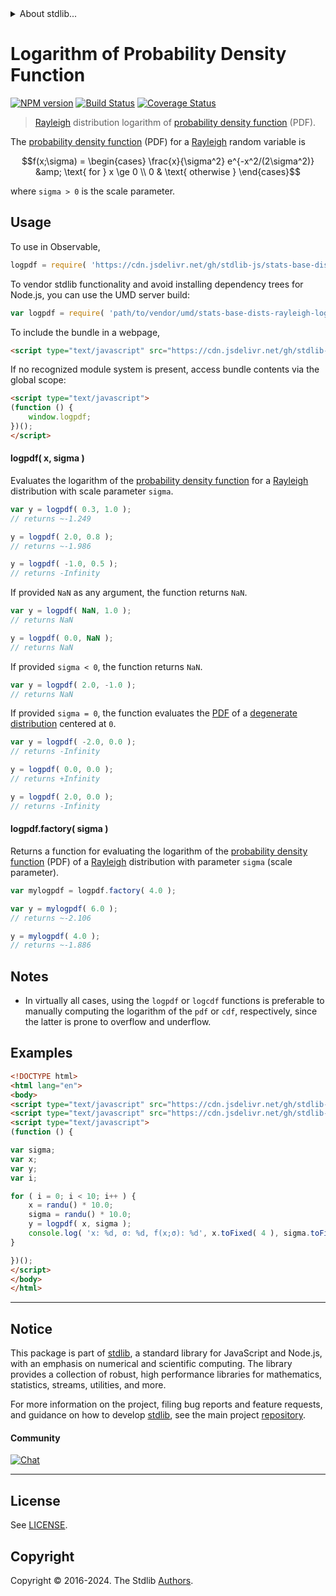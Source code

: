 <!--

@license Apache-2.0

Copyright (c) 2018 The Stdlib Authors.

Licensed under the Apache License, Version 2.0 (the "License");
you may not use this file except in compliance with the License.
You may obtain a copy of the License at

   http://www.apache.org/licenses/LICENSE-2.0

Unless required by applicable law or agreed to in writing, software
distributed under the License is distributed on an "AS IS" BASIS,
WITHOUT WARRANTIES OR CONDITIONS OF ANY KIND, either express or implied.
See the License for the specific language governing permissions and
limitations under the License.

-->


<details>
  <summary>
    About stdlib...
  </summary>
  <p>We believe in a future in which the web is a preferred environment for numerical computation. To help realize this future, we've built stdlib. stdlib is a standard library, with an emphasis on numerical and scientific computation, written in JavaScript (and C) for execution in browsers and in Node.js.</p>
  <p>The library is fully decomposable, being architected in such a way that you can swap out and mix and match APIs and functionality to cater to your exact preferences and use cases.</p>
  <p>When you use stdlib, you can be absolutely certain that you are using the most thorough, rigorous, well-written, studied, documented, tested, measured, and high-quality code out there.</p>
  <p>To join us in bringing numerical computing to the web, get started by checking us out on <a href="https://github.com/stdlib-js/stdlib">GitHub</a>, and please consider <a href="https://opencollective.com/stdlib">financially supporting stdlib</a>. We greatly appreciate your continued support!</p>
</details>

# Logarithm of Probability Density Function

[![NPM version][npm-image]][npm-url] [![Build Status][test-image]][test-url] [![Coverage Status][coverage-image]][coverage-url] <!-- [![dependencies][dependencies-image]][dependencies-url] -->

> [Rayleigh][rayleigh-distribution] distribution logarithm of [probability density function][pdf] (PDF).

<section class="intro">

The [probability density function][pdf] (PDF) for a [Rayleigh][rayleigh-distribution] random variable is

<!-- <equation class="equation" label="eq:rayleigh_pdf" align="center" raw="f(x;\sigma) = \begin{cases} \frac{x}{\sigma^2} e^{-x^2/(2\sigma^2)} &amp; \text{ for } x \ge 0 \\ 0 & \text{ otherwise } \end{cases}" alt="Probability density function (PDF) for a Rayleigh distribution."> -->

```math
f(x;\sigma) = \begin{cases} \frac{x}{\sigma^2} e^{-x^2/(2\sigma^2)} &amp; \text{ for } x \ge 0 \\ 0 & \text{ otherwise } \end{cases}
```

<!-- <div class="equation" align="center" data-raw-text="f(x;\sigma) = \begin{cases} \frac{x}{\sigma^2} e^{-x^2/(2\sigma^2)} &amp;amp; \text{ for } x \ge 0 \\ 0 &amp; \text{ otherwise } \end{cases}" data-equation="eq:rayleigh_pdf">
    <img src="https://cdn.jsdelivr.net/gh/stdlib-js/stdlib@51534079fef45e990850102147e8945fb023d1d0/lib/node_modules/@stdlib/stats/base/dists/rayleigh/logpdf/docs/img/equation_rayleigh_pdf.svg" alt="Probability density function (PDF) for a Rayleigh distribution.">
    <br>
</div> -->

<!-- </equation> -->

where `sigma > 0` is the scale parameter.

</section>

<!-- /.intro -->



<section class="usage">

## Usage

To use in Observable,

```javascript
logpdf = require( 'https://cdn.jsdelivr.net/gh/stdlib-js/stats-base-dists-rayleigh-logpdf@v0.2.2-umd/browser.js' )
```

To vendor stdlib functionality and avoid installing dependency trees for Node.js, you can use the UMD server build:

```javascript
var logpdf = require( 'path/to/vendor/umd/stats-base-dists-rayleigh-logpdf/index.js' )
```

To include the bundle in a webpage,

```html
<script type="text/javascript" src="https://cdn.jsdelivr.net/gh/stdlib-js/stats-base-dists-rayleigh-logpdf@v0.2.2-umd/browser.js"></script>
```

If no recognized module system is present, access bundle contents via the global scope:

```html
<script type="text/javascript">
(function () {
    window.logpdf;
})();
</script>
```

#### logpdf( x, sigma )

Evaluates the logarithm of the [probability density function][pdf] for a [Rayleigh][rayleigh-distribution] distribution with scale parameter `sigma`.

```javascript
var y = logpdf( 0.3, 1.0 );
// returns ~-1.249

y = logpdf( 2.0, 0.8 );
// returns ~-1.986

y = logpdf( -1.0, 0.5 );
// returns -Infinity
```

If provided `NaN` as any argument, the function returns `NaN`.

```javascript
var y = logpdf( NaN, 1.0 );
// returns NaN

y = logpdf( 0.0, NaN );
// returns NaN
```

If provided `sigma < 0`, the function returns `NaN`.

```javascript
var y = logpdf( 2.0, -1.0 );
// returns NaN
```

If provided `sigma = 0`, the function evaluates the [PDF][pdf] of a [degenerate distribution][degenerate-distribution] centered at `0`.

```javascript
var y = logpdf( -2.0, 0.0 );
// returns -Infinity

y = logpdf( 0.0, 0.0 );
// returns +Infinity

y = logpdf( 2.0, 0.0 );
// returns -Infinity
```

#### logpdf.factory( sigma )

Returns a function for evaluating the logarithm of the [probability density function][pdf] (PDF) of a [Rayleigh][rayleigh-distribution] distribution with parameter `sigma` (scale parameter).

```javascript
var mylogpdf = logpdf.factory( 4.0 );

var y = mylogpdf( 6.0 );
// returns ~-2.106

y = mylogpdf( 4.0 );
// returns ~-1.886
```

</section>

<!-- /.usage -->

<section class="notes">

## Notes

-   In virtually all cases, using the `logpdf` or `logcdf` functions is preferable to manually computing the logarithm of the `pdf` or `cdf`, respectively, since the latter is prone to overflow and underflow.

</section>

<!-- /.notes -->

<section class="examples">

## Examples

<!-- eslint no-undef: "error" -->

```html
<!DOCTYPE html>
<html lang="en">
<body>
<script type="text/javascript" src="https://cdn.jsdelivr.net/gh/stdlib-js/random-base-randu@umd/browser.js"></script>
<script type="text/javascript" src="https://cdn.jsdelivr.net/gh/stdlib-js/stats-base-dists-rayleigh-logpdf@v0.2.2-umd/browser.js"></script>
<script type="text/javascript">
(function () {

var sigma;
var x;
var y;
var i;

for ( i = 0; i < 10; i++ ) {
    x = randu() * 10.0;
    sigma = randu() * 10.0;
    y = logpdf( x, sigma );
    console.log( 'x: %d, σ: %d, f(x;σ): %d', x.toFixed( 4 ), sigma.toFixed( 4 ), y.toFixed( 4 ) );
}

})();
</script>
</body>
</html>
```

</section>

<!-- /.examples -->

<!-- Section for related `stdlib` packages. Do not manually edit this section, as it is automatically populated. -->

<section class="related">

</section>

<!-- /.related -->

<!-- Section for all links. Make sure to keep an empty line after the `section` element and another before the `/section` close. -->


<section class="main-repo" >

* * *

## Notice

This package is part of [stdlib][stdlib], a standard library for JavaScript and Node.js, with an emphasis on numerical and scientific computing. The library provides a collection of robust, high performance libraries for mathematics, statistics, streams, utilities, and more.

For more information on the project, filing bug reports and feature requests, and guidance on how to develop [stdlib][stdlib], see the main project [repository][stdlib].

#### Community

[![Chat][chat-image]][chat-url]

---

## License

See [LICENSE][stdlib-license].


## Copyright

Copyright &copy; 2016-2024. The Stdlib [Authors][stdlib-authors].

</section>

<!-- /.stdlib -->

<!-- Section for all links. Make sure to keep an empty line after the `section` element and another before the `/section` close. -->

<section class="links">

[npm-image]: http://img.shields.io/npm/v/@stdlib/stats-base-dists-rayleigh-logpdf.svg
[npm-url]: https://npmjs.org/package/@stdlib/stats-base-dists-rayleigh-logpdf

[test-image]: https://github.com/stdlib-js/stats-base-dists-rayleigh-logpdf/actions/workflows/test.yml/badge.svg?branch=v0.2.2
[test-url]: https://github.com/stdlib-js/stats-base-dists-rayleigh-logpdf/actions/workflows/test.yml?query=branch:v0.2.2

[coverage-image]: https://img.shields.io/codecov/c/github/stdlib-js/stats-base-dists-rayleigh-logpdf/main.svg
[coverage-url]: https://codecov.io/github/stdlib-js/stats-base-dists-rayleigh-logpdf?branch=main

<!--

[dependencies-image]: https://img.shields.io/david/stdlib-js/stats-base-dists-rayleigh-logpdf.svg
[dependencies-url]: https://david-dm.org/stdlib-js/stats-base-dists-rayleigh-logpdf/main

-->

[chat-image]: https://img.shields.io/gitter/room/stdlib-js/stdlib.svg
[chat-url]: https://app.gitter.im/#/room/#stdlib-js_stdlib:gitter.im

[stdlib]: https://github.com/stdlib-js/stdlib

[stdlib-authors]: https://github.com/stdlib-js/stdlib/graphs/contributors

[umd]: https://github.com/umdjs/umd
[es-module]: https://developer.mozilla.org/en-US/docs/Web/JavaScript/Guide/Modules

[deno-url]: https://github.com/stdlib-js/stats-base-dists-rayleigh-logpdf/tree/deno
[deno-readme]: https://github.com/stdlib-js/stats-base-dists-rayleigh-logpdf/blob/deno/README.md
[umd-url]: https://github.com/stdlib-js/stats-base-dists-rayleigh-logpdf/tree/umd
[umd-readme]: https://github.com/stdlib-js/stats-base-dists-rayleigh-logpdf/blob/umd/README.md
[esm-url]: https://github.com/stdlib-js/stats-base-dists-rayleigh-logpdf/tree/esm
[esm-readme]: https://github.com/stdlib-js/stats-base-dists-rayleigh-logpdf/blob/esm/README.md
[branches-url]: https://github.com/stdlib-js/stats-base-dists-rayleigh-logpdf/blob/main/branches.md

[stdlib-license]: https://raw.githubusercontent.com/stdlib-js/stats-base-dists-rayleigh-logpdf/main/LICENSE

[degenerate-distribution]: https://en.wikipedia.org/wiki/Degenerate_distribution

[pdf]: https://en.wikipedia.org/wiki/Probability_density_function

[rayleigh-distribution]: https://en.wikipedia.org/wiki/Rayleigh_distribution

</section>

<!-- /.links -->
